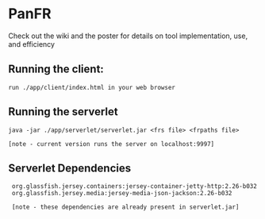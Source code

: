 # PanFR
Check out the wiki and the poster for details on tool implementation, use, and efficiency

## Running the client:  
    run ./app/client/index.html in your web browser

## Running the serverlet  
    java -jar ./app/serverlet/serverlet.jar <frs file> <frpaths file>
    
    [note - current version runs the server on localhost:9997]

## Serverlet Dependencies  
     org.glassfish.jersey.containers:jersey-container-jetty-http:2.26-b032  
     org.glassfish.jersey.media:jersey-media-json-jackson:2.26-b032
     
     [note - these dependencies are already present in serverlet.jar]
